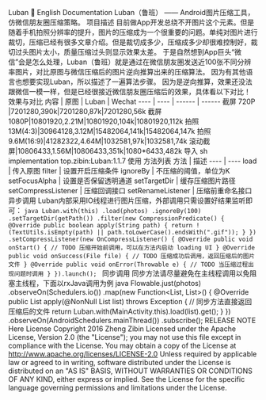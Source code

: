 Luban :book: English Documentation Luban（鲁班） —— Android图片压缩工具，仿微信朋友圈压缩策略。 项目描述 目前做App开发总绕不开图片这个元素。但是随着手机拍照分辨率的提升，图片的压缩成为一个很重要的问题。单纯对图片进行裁切，压缩已经有很多文章介绍。但是裁切成多少，压缩成多少却很难控制好，裁切过头图片太小，质量压缩过头则显示效果太差。 于是自然想到App巨头“微信”会是怎么处理，Luban（鲁班）就是通过在微信朋友圈发送近100张不同分辨率图片，对比原图与微信压缩后的图片逆向推算出来的压缩算法。 因为有其他语言也想要实现Luban，所以描述了一遍算法步骤。 因为是逆向推算，效果还没法跟微信一模一样，但是已经很接近微信朋友圈压缩后的效果，具体看以下对比！ 效果与对比 内容 | 原图 | Luban | Wechat ---- | ---- | ------ | ------ 截屏 720P |7201280,390k|7201280,87k|7201280,56k 截屏 1080P|10801920,2.21M|10801920,104k|10801920,112k 拍照 13M(4:3)|30964128,3.12M|15482064,141k|15482064,147k 拍照 9.6M(16:9)|41282322,4.64M|1032581,97k|1032581,74k 滚动截屏|10806433,1.56M|10806433,351k|1080*6433,482k 导入 sh implementation top.zibin:Luban:1.1.7 使用 方法列表 方法 | 描述 ---- | ---- load | 传入原图 filter | 设置开启压缩条件 ignoreBy | 不压缩的阈值，单位为K setFocusAlpha | 设置是否保留透明通道 setTargetDir | 缓存压缩图片路径 setCompressListener | 压缩回调接口 setRenameListener | 压缩前重命名接口 异步调用 Luban内部采用IO线程进行图片压缩，外部调用只需设置好结果监听即可： ```java Luban.with(this) .load(photos) .ignoreBy(100) .setTargetDir(getPath()) .filter(new CompressionPredicate() { @Override public boolean apply(String path) { return !(TextUtils.isEmpty(path) || path.toLowerCase().endsWith(".gif")); } }) .setCompressListener(new OnCompressListener() { @Override public void onStart() { // TODO 压缩开始前调用，可以在方法内启动 loading UI } @Override public void onSuccess(File file) { // TODO 压缩成功后调用，返回压缩后的图片文件 } @Override public void onError(Throwable e) { // TODO 当压缩过程出现问题时调用 } }).launch(); ``` 同步调用 同步方法请尽量避免在主线程调用以免阻塞主线程，下面以rxJava调用为例 java Flowable.just(photos) .observeOn(Schedulers.io()) .map(new Function<List<String>, List<File>>() { @Override public List<File> apply(@NonNull List<String> list) throws Exception { // 同步方法直接返回压缩后的文件 return Luban.with(MainActivity.this).load(list).get(); } }) .observeOn(AndroidSchedulers.mainThread()) .subscribe(); RELEASE NOTE Here License Copyright 2016 Zheng Zibin Licensed under the Apache License, Version 2.0 (the "License"); you may not use this file except in compliance with the License. You may obtain a copy of the License at http://www.apache.org/licenses/LICENSE-2.0 Unless required by applicable law or agreed to in writing, software distributed under the License is distributed on an "AS IS" BASIS, WITHOUT WARRANTIES OR CONDITIONS OF ANY KIND, either express or implied. See the License for the specific language governing permissions and limitations under the License.